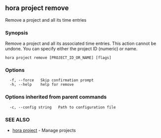 ## hora project remove

Remove a project and all its time entries

### Synopsis

Remove a project and all its associated time entries. This action cannot be undone. You can specify either the project ID (numeric) or name.

```
hora project remove [PROJECT_ID_OR_NAME] [flags]
```

### Options

```
  -f, --force   Skip confirmation prompt
  -h, --help    help for remove
```

### Options inherited from parent commands

```
  -c, --config string   Path to configuration file
```

### SEE ALSO

* [hora project](hora_project.md)	 - Manage projects

